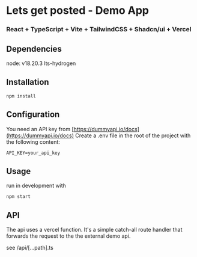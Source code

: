 
# Lets get posted - Demo App

### React + TypeScript + Vite + TailwindCSS + Shadcn/ui + Vercel 


## Dependencies
node: v18.20.3 lts-hydrogen


## Installation
```npm install```

## Configuration
You need an API key from [https://dummyapi.io/docs](https://dummyapi.io/docs)
Create a .env file in the root of the project with the following content:

```
API_KEY=your_api_key
```

## Usage

run in development with 

```npm start```


## API
The api uses a vercel function. It's a simple catch-all route handler that forwards the request to the the external demo api.

see /api/[...path].ts



